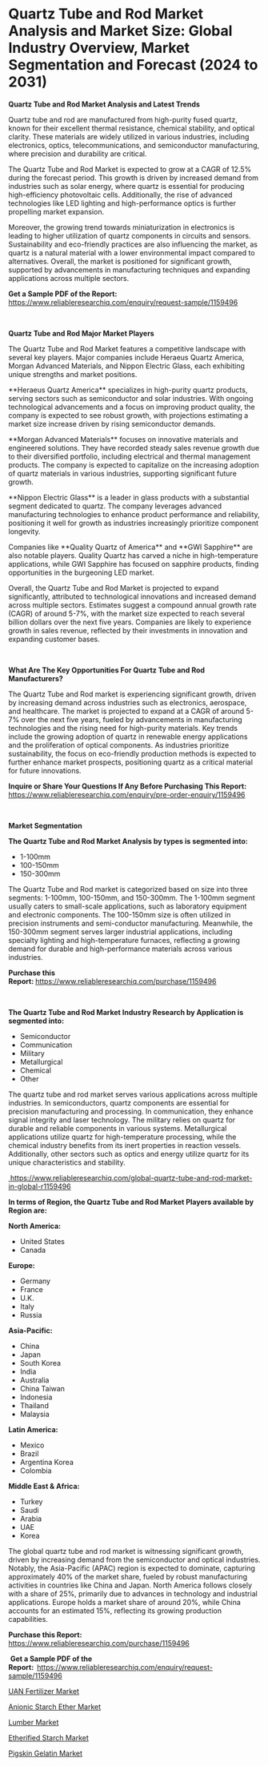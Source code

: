 <p><h1>Quartz Tube and Rod Market Analysis and Market Size: Global Industry Overview, Market Segmentation and Forecast (2024 to 2031)</h1></p><p><strong>Quartz Tube and Rod Market Analysis and Latest Trends</strong></p>
<p><p>Quartz tube and rod are manufactured from high-purity fused quartz, known for their excellent thermal resistance, chemical stability, and optical clarity. These materials are widely utilized in various industries, including electronics, optics, telecommunications, and semiconductor manufacturing, where precision and durability are critical.</p><p>The Quartz Tube and Rod Market is expected to grow at a CAGR of 12.5% during the forecast period. This growth is driven by increased demand from industries such as solar energy, where quartz is essential for producing high-efficiency photovoltaic cells. Additionally, the rise of advanced technologies like LED lighting and high-performance optics is further propelling market expansion. </p><p>Moreover, the growing trend towards miniaturization in electronics is leading to higher utilization of quartz components in circuits and sensors. Sustainability and eco-friendly practices are also influencing the market, as quartz is a natural material with a lower environmental impact compared to alternatives. Overall, the market is positioned for significant growth, supported by advancements in manufacturing techniques and expanding applications across multiple sectors.</p></p>
<p><strong>Get a Sample PDF of the Report:&nbsp;</strong> <a href="https://www.reliableresearchiq.com/enquiry/request-sample/1159496?utm_campaign=103&utm_medium=2&utm_source=Github&utm_content=ia&utm_term=05122024&utm_id=quartz-tube-and-rod">https://www.reliableresearchiq.com/enquiry/request-sample/1159496</a></p>
<p>&nbsp;</p>
<p><strong>Quartz Tube and Rod Major Market Players</strong></p>
<p><p>The Quartz Tube and Rod Market features a competitive landscape with several key players. Major companies include Heraeus Quartz America, Morgan Advanced Materials, and Nippon Electric Glass, each exhibiting unique strengths and market positions.</p><p>**Heraeus Quartz America** specializes in high-purity quartz products, serving sectors such as semiconductor and solar industries. With ongoing technological advancements and a focus on improving product quality, the company is expected to see robust growth, with projections estimating a market size increase driven by rising semiconductor demands.</p><p>**Morgan Advanced Materials** focuses on innovative materials and engineered solutions. They have recorded steady sales revenue growth due to their diversified portfolio, including electrical and thermal management products. The company is expected to capitalize on the increasing adoption of quartz materials in various industries, supporting significant future growth.</p><p>**Nippon Electric Glass** is a leader in glass products with a substantial segment dedicated to quartz. The company leverages advanced manufacturing technologies to enhance product performance and reliability, positioning it well for growth as industries increasingly prioritize component longevity.</p><p>Companies like **Quality Quartz of America** and **GWI Sapphire** are also notable players. Quality Quartz has carved a niche in high-temperature applications, while GWI Sapphire has focused on sapphire products, finding opportunities in the burgeoning LED market.</p><p>Overall, the Quartz Tube and Rod Market is projected to expand significantly, attributed to technological innovations and increased demand across multiple sectors. Estimates suggest a compound annual growth rate (CAGR) of around 5-7%, with the market size expected to reach several billion dollars over the next five years. Companies are likely to experience growth in sales revenue, reflected by their investments in innovation and expanding customer bases.</p></p>
<p>&nbsp;</p>
<p><strong>What Are The Key Opportunities For Quartz Tube and Rod Manufacturers?</strong></p>
<p><p>The Quartz Tube and Rod market is experiencing significant growth, driven by increasing demand across industries such as electronics, aerospace, and healthcare. The market is projected to expand at a CAGR of around 5-7% over the next five years, fueled by advancements in manufacturing technologies and the rising need for high-purity materials. Key trends include the growing adoption of quartz in renewable energy applications and the proliferation of optical components. As industries prioritize sustainability, the focus on eco-friendly production methods is expected to further enhance market prospects, positioning quartz as a critical material for future innovations.</p></p>
<p><strong>Inquire or Share Your Questions If Any Before Purchasing This Report:</strong> <a href="https://www.reliableresearchiq.com/enquiry/pre-order-enquiry/1159496?utm_campaign=103&utm_medium=2&utm_source=Github&utm_content=ia&utm_term=05122024&utm_id=quartz-tube-and-rod">https://www.reliableresearchiq.com/enquiry/pre-order-enquiry/1159496</a></p>
<p>&nbsp;</p>
<p><strong>Market Segmentation</strong></p>
<p><strong>The Quartz Tube and Rod Market Analysis by types is segmented into:</strong></p>
<p><ul><li>1-100mm</li><li>100-150mm</li><li>150-300mm</li></ul></p>
<p><p>The Quartz Tube and Rod market is categorized based on size into three segments: 1-100mm, 100-150mm, and 150-300mm. The 1-100mm segment usually caters to small-scale applications, such as laboratory equipment and electronic components. The 100-150mm size is often utilized in precision instruments and semi-conductor manufacturing. Meanwhile, the 150-300mm segment serves larger industrial applications, including specialty lighting and high-temperature furnaces, reflecting a growing demand for durable and high-performance materials across various industries.</p></p>
<p><strong>Purchase this Report:&nbsp;</strong><a href="https://www.reliableresearchiq.com/purchase/1159496?utm_campaign=103&utm_medium=2&utm_source=Github&utm_content=ia&utm_term=05122024&utm_id=quartz-tube-and-rod">https://www.reliableresearchiq.com/purchase/1159496</a></p>
<p>&nbsp;</p>
<p><strong>The Quartz Tube and Rod Market Industry Research by Application is segmented into:</strong></p>
<p><ul><li>Semiconductor</li><li>Communication</li><li>Military</li><li>Metallurgical</li><li>Chemical</li><li>Other</li></ul></p>
<p><p>The quartz tube and rod market serves various applications across multiple industries. In semiconductors, quartz components are essential for precision manufacturing and processing. In communication, they enhance signal integrity and laser technology. The military relies on quartz for durable and reliable components in various systems. Metallurgical applications utilize quartz for high-temperature processing, while the chemical industry benefits from its inert properties in reaction vessels. Additionally, other sectors such as optics and energy utilize quartz for its unique characteristics and stability.</p></p>
<p><a href="https://www.reliableresearchiq.com/global-quartz-tube-and-rod-market-in-global-r1159496?utm_campaign=103&utm_medium=2&utm_source=Github&utm_content=ia&utm_term=05122024&utm_id=quartz-tube-and-rod">&nbsp;https://www.reliableresearchiq.com/global-quartz-tube-and-rod-market-in-global-r1159496</a></p>
<p><strong>In terms of Region, the Quartz Tube and Rod Market Players available by Region are:</strong></p>
<p>
    <p> <strong> North America: </strong>
        <ul>
            <li>United States</li>
            <li>Canada</li>
        </ul>
        </p> 
    <p> <strong> Europe: </strong>
        <ul>
            <li>Germany</li>
            <li>France</li>
            <li>U.K.</li>
            <li>Italy</li>
            <li>Russia</li>
        </ul>
        </p> 
    <p> <strong> Asia-Pacific: </strong>
        <ul>
            <li>China</li>
            <li>Japan</li>
            <li>South Korea</li>
            <li>India</li>
            <li>Australia</li>
            <li>China Taiwan</li>
            <li>Indonesia</li>
            <li>Thailand</li>
            <li>Malaysia</li>
        </ul>
        </p> 
    <p> <strong> Latin America: </strong>
        <ul>
            <li>Mexico</li>
            <li>Brazil</li>
            <li>Argentina Korea</li>
            <li>Colombia</li>
        </ul>
        </p> 
    <p> <strong> Middle East & Africa: </strong>
        <ul>
            <li>Turkey</li>
            <li>Saudi</li>
            <li>Arabia</li>
            <li>UAE</li>
            <li>Korea</li>
        </ul>
    </p>
    </p>
<p><p>The global quartz tube and rod market is witnessing significant growth, driven by increasing demand from the semiconductor and optical industries. Notably, the Asia-Pacific (APAC) region is expected to dominate, capturing approximately 40% of the market share, fueled by robust manufacturing activities in countries like China and Japan. North America follows closely with a share of 25%, primarily due to advances in technology and industrial applications. Europe holds a market share of around 20%, while China accounts for an estimated 15%, reflecting its growing production capabilities.</p></p>
<p><strong>Purchase this Report: </strong><a href="https://www.reliableresearchiq.com/purchase/1159496?utm_campaign=103&utm_medium=2&utm_source=Github&utm_content=ia&utm_term=05122024&utm_id=quartz-tube-and-rod">https://www.reliableresearchiq.com/purchase/1159496</a></p>
<p>&nbsp;<strong>Get a Sample PDF of the Report:&nbsp;&nbsp;</strong><a href="https://www.reliableresearchiq.com/enquiry/request-sample/1159496?utm_campaign=103&utm_medium=2&utm_source=Github&utm_content=ia&utm_term=05122024&utm_id=quartz-tube-and-rod">https://www.reliableresearchiq.com/enquiry/request-sample/1159496</a></p>
<p><strong></strong></p>
<p><p><a href="https://www.linkedin.com/pulse/uan-fertilizer-market-growth-segmentation-regional-analysis-agtae?utm_campaign=103&utm_medium=2&utm_source=Github&utm_content=ia&utm_term=05122024&utm_id=quartz-tube-and-rod">UAN Fertilizer Market</a></p><p><a href="https://issuu.com/reportprime-2/docs/anionic-starch-ether-market-size-2030.pptx?utm_campaign=103&utm_medium=2&utm_source=Github&utm_content=ia&utm_term=05122024&utm_id=quartz-tube-and-rod">Anionic Starch Ether Market</a></p><p><a href="https://www.linkedin.com/pulse/lumber-market-report-in-depth-analysis-132-cagr-projection-upfme?utm_campaign=103&utm_medium=2&utm_source=Github&utm_content=ia&utm_term=05122024&utm_id=quartz-tube-and-rod">Lumber Market</a></p><p><a href="https://issuu.com/reportprime-2/docs/etherified-starch-market-size-2030.pptx?utm_campaign=103&utm_medium=2&utm_source=Github&utm_content=ia&utm_term=05122024&utm_id=quartz-tube-and-rod">Etherified Starch Market</a></p><p><a href="https://www.linkedin.com/pulse/whats-fueling-6-growth-pigskin-gelatin-market-insights-from-getne?utm_campaign=103&utm_medium=2&utm_source=Github&utm_content=ia&utm_term=05122024&utm_id=quartz-tube-and-rod">Pigskin Gelatin Market</a></p></p>